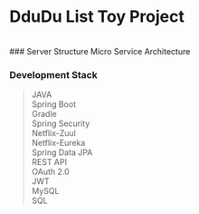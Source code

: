 # DduDu List Toy Project
<br/>
### Server Structure
Micro Service Architecture

### Development Stack
> JAVA<br/>
> Spring Boot</br>
> Gradle</br>
> Spring Security</br>
> Netflix-Zuul<br/>
> Netflix-Eureka<br/>
> Spring Data JPA<br/>
> REST API<br/>
> OAuth 2.0<br/>
> JWT <br/>
> MySQL<br/>
> SQL<br/>
